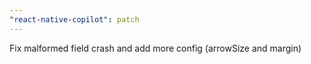 ```yaml
---
"react-native-copilot": patch
---
```


Fix malformed field crash and add more config (arrowSize and margin)
